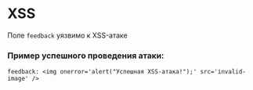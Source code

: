 # XSS

Поле `feedback` уязвимо к XSS-атаке

### Пример успешного проведения атаки:

`feedback: <img onerror='alert("Успешная XSS-атака!");' src='invalid-image' />`
